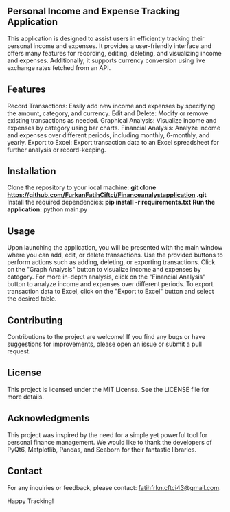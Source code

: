 ## Personal Income and Expense Tracking Application

This application is designed to assist users in efficiently tracking their personal income and expenses. It provides a user-friendly interface and offers many features for recording, editing, deleting, and visualizing income and expenses. Additionally, it supports currency conversion using live exchange rates fetched from an API.

## Features
Record Transactions: Easily add new income and expenses by specifying the amount, category, and currency.
Edit and Delete: Modify or remove existing transactions as needed.
Graphical Analysis: Visualize income and expenses by category using bar charts.
Financial Analysis: Analyze income and expenses over different periods, including monthly, 6-monthly, and yearly.
Export to Excel: Export transaction data to an Excel spreadsheet for further analysis or record-keeping.

## Installation
Clone the repository to your local machine:
**git clone https://github.com/FurkanFatihCiftci/Financeanalystapplication
.git**
Install the required dependencies:
**pip install -r requirements.txt**
**Run the application:**
python main.py

## Usage
Upon launching the application, you will be presented with the main window where you can add, edit, or delete transactions.
Use the provided buttons to perform actions such as adding, deleting, or exporting transactions.
Click on the "Graph Analysis" button to visualize income and expenses by category.
For more in-depth analysis, click on the "Financial Analysis" button to analyze income and expenses over different periods.
To export transaction data to Excel, click on the "Export to Excel" button and select the desired table.

## Contributing
Contributions to the project are welcome! If you find any bugs or have suggestions for improvements, please open an issue or submit a pull request.

## License
This project is licensed under the MIT License. See the LICENSE file for more details.

## Acknowledgments
This project was inspired by the need for a simple yet powerful tool for personal finance management.
We would like to thank the developers of PyQt6, Matplotlib, Pandas, and Seaborn for their fantastic libraries.

## Contact
For any inquiries or feedback, please contact: fatihfrkn.cftci43@gmail.com.

Happy Tracking!
